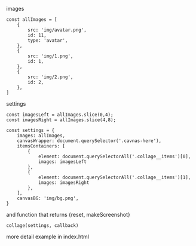 
images
```
const allImages = [
	{
		src: 'img/avatar.png',
		id: 11,
		type: 'avatar',
	},
	{
		src: 'img/1.png',
		id: 1,
	},
	{
		src: 'img/2.png',
		id: 2,
	},
]
```

settings
```
const imagesLeft = allImages.slice(0,4);
const imagesRight = allImages.slice(4,8);

const settings = {
	images: allImages,
	canvasWrapper: document.querySelector('.cavnas-here'),
	itemsContainers: [
		{
			element: document.querySelectorAll('.collage__items')[0],
			images: imagesLeft
		},
		{
			element: document.querySelectorAll('.collage__items')[1],
			images: imagesRight
		},
	],
	canvasBG: 'img/bg.png',
}
```

and function that returns {reset, makeScreenshot}
```
collage(settings, callback)
```

more detail example in index.html